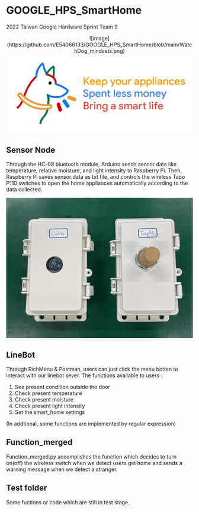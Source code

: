 # GOOGLE_HPS_SmartHome
2022 Taiwan Google Hardware Sprint Team 9

<div align = center>
![image](https://github.com/E54066133/GOOGLE_HPS_SmartHome/blob/main/WatchDog_mindsets.png)
<img src = "https://github.com/E54066133/GOOGLE_HPS_SmartHome/blob/main/WatchDog_mindsets.png"/>
</div>

## Sensor Node
Through the HC-08 bluetooth module, Arduino sends sensor data like temperature, relative moisture, and light intensity to Raspberry Pi. Then, Raspberry Pi saves sensor data as txt file, and controls the wireless Tapo P110 switches to open the home appliances automatically according to the data collected.           
             
![](https://github.com/E54066133/GOOGLE_HPS_SmartHome/blob/main/Sensor_Node/Image/1.jpeg)


## LineBot
Through RichMenu & Postman, users can just click the menu botten to interact with our linebot sever. 
The functions available to users :
1. See present condition outside the door
2. Check present temperature
3. Check present moisture
4. Check present light intensity
5. Set the smart_home settings

(In addtional, some functions are implemented by regular expression)

 
## Function_merged
Function_merged.py accomplishes the function which decides to turn on(off) the wireless switch when we detect users get home and sends a warning message when we detect a stranger.



## Test folder
Some fuctions or code which are still in test stage.
